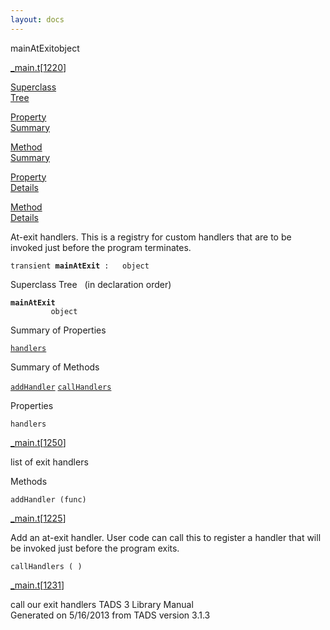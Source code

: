 ```yaml
---
layout: docs
---
```

<span class="title">mainAtExit</span><span class="type">object</span>

[\_main.t](../file/_main.t.html)\[[1220](../source/_main.t.html#1220)\]

[Superclass  
Tree](#_SuperClassTree_)

[Property  
Summary](#_PropSummary_)

[Method  
Summary](#_MethodSummary_)

[Property  
Details](#_Properties_)

[Method  
Details](#_Methods_)



At-exit handlers. This is a registry for custom handlers that are to be
invoked just before the program terminates.

`transient `**`mainAtExit`**` :   object`



<span id="_SuperClassTree_"></span>



<span class="hdln">Superclass Tree</span>   (in declaration order)



**`mainAtExit`**  
`         object`  
<span id="_PropSummary_"></span>



<span class="hdln">Summary of Properties</span>  



[`handlers`](#handlers)

<span id="_MethodSummary_"></span>



<span class="hdln">Summary of Methods</span>  



[`addHandler`](#addHandler) [`callHandlers`](#callHandlers)

<span id="_Properties_"></span>



<span class="hdln">Properties</span>  



<span id="handlers"></span>

`handlers`

[\_main.t](../file/_main.t.html)\[[1250](../source/_main.t.html#1250)\]



list of exit handlers



<span id="_Methods_"></span>



<span class="hdln">Methods</span>  



<span id="addHandler"></span>

`addHandler (func)`

[\_main.t](../file/_main.t.html)\[[1225](../source/_main.t.html#1225)\]



Add an at-exit handler. User code can call this to register a handler
that will be invoked just before the program exits.



<span id="callHandlers"></span>

`callHandlers ( )`

[\_main.t](../file/_main.t.html)\[[1231](../source/_main.t.html#1231)\]



call our exit handlers
TADS 3 Library Manual  
Generated on 5/16/2013 from TADS version 3.1.3


